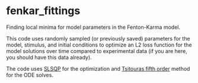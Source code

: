 # fenkar_fittings
Finding local minima for model parameters in the Fenton-Karma model.

This code uses randomly sampled (or previously saved) parameters for the model, stimulus, and initial conditions to optimize an L2 loss function for the model solutions over time compared to experimental data (if you are here, you should have this data already).

The code uses [SLSQP](https://nlopt.readthedocs.io/en/latest/NLopt_Algorithms/#slsqp) for the optimization and [Tsitouras fifth order](https://diffeq.sciml.ai/stable/solvers/ode_solve/) method for the ODE solves.
